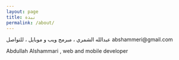 ```yaml
---
layout: page
title: نبذة
permalink: /about/
---
```

<p>
عبدالله الشمري ، مبرمج ويب و موبايل ، للتواصل abshammeri@gmail.com
</p>
<p style='direction:ltr;text-align:left;'>
	Abdullah Alshammari , web and mobile developer 
</p>
